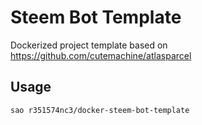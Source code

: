 # Steem Bot Template

Dockerized project template based on https://github.com/cutemachine/atlasparcel

## Usage

```
sao r351574nc3/docker-steem-bot-template
```